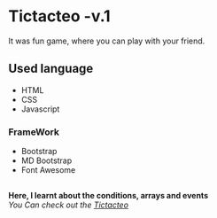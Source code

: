 # Tictacteo -v.1
It was fun game, where you can play with your friend.
## Used language ##
- HTML 
- CSS
- Javascript
### FrameWork ###
- Bootstrap
- MD Bootstrap
- Font Awesome
## ##
**Here, I learnt about the conditions, arrays and events**\
*You Can check out the [Tictacteo](https://Jagrati1213.github.io/Tictacteo)*
